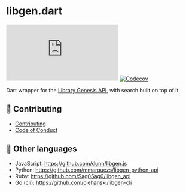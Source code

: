# libgen.dart

[![License](https://img.shields.io/github/license/hobroker/libgen.dart)](LICENSE)
[![Codecov](https://codecov.io/gh/hobroker/libgen.dart/branch/master/graph/badge.svg?token=GDW0TK81EH)](https://codecov.io/gh/hobroker/libgen.dart)

Dart wrapper for the [Library Genesis API](https://libgen.rs/), with search built on top of it.

## 💬 Contributing
- [Contributing](CONTRIBUTING.md)
- [Code of Conduct](CODE_OF_CONDUCT.md)

## 👀 Other languages
- JavaScript: https://github.com/dunn/libgen.js
- Python: https://github.com/mmarquezs/libgen-python-api
- Ruby: https://github.com/Sag0Sag0/libgen_api
- Go (cli): https://github.com/ciehanski/libgen-cli
